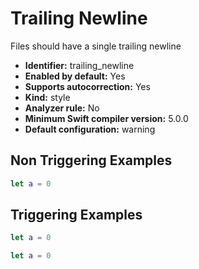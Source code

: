 # Trailing Newline

Files should have a single trailing newline

* **Identifier:** trailing_newline
* **Enabled by default:** Yes
* **Supports autocorrection:** Yes
* **Kind:** style
* **Analyzer rule:** No
* **Minimum Swift compiler version:** 5.0.0
* **Default configuration:** warning

## Non Triggering Examples

```swift
let a = 0

```

## Triggering Examples

```swift
let a = 0
```

```swift
let a = 0


```